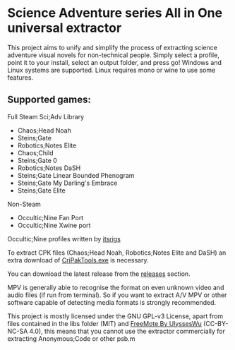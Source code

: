 # Science Adventure series All in One universal extractor

This project aims to unify and simplify the process of extracting science adventure visual novels for non-technical people.
Simply select a profile, point it to your install, select an output folder, and press go!
Windows and Linux systems are supported. Linux requires mono or wine to use some features.

## Supported games:
Full Steam Sci;Adv Library

- Chaos;Head Noah
- Steins;Gate
- Robotics;Notes Elite
- Chaos;Child
- Steins;Gate 0
- Robotics;Notes DaSH
- Steins;Gate Linear Bounded Phenogram
- Steins;Gate My Darling's Embrace
- Steins;Gate Elite

Non-Steam

- Occultic;Nine Fan Port
- Occultic;Nine Xwine port

Occultic;Nine profiles written by [itsrigs](https://github.com/itsrigs)

To extract CPK files (Chaos;Head Noah, Robotics;Notes Elite and DaSH) an extra download of [CriPakTools.exe](https://github.com/esperknight/CriPakTools) is necessary.

You can download the latest release from the [releases](https://github.com/UNF0RM4TT3D/SciAdvAIOExtract/releases) section.

MPV is generally able to recognise the format on even unknown video and audio files (if run from terminal). So if you want to extract A/V MPV or other software capable of detecting media formats is strongly recommended.

This project is mostly licensed under the GNU GPL-v3 License, apart from files contained in the libs folder (MIT) and [FreeMote By UlyssesWu](https://github.com/UlyssesWu/FreeMote) (CC-BY-NC-SA 4.0), this means that you cannot use the extractor commercially for extracting Anonymous;Code or other psb.m
